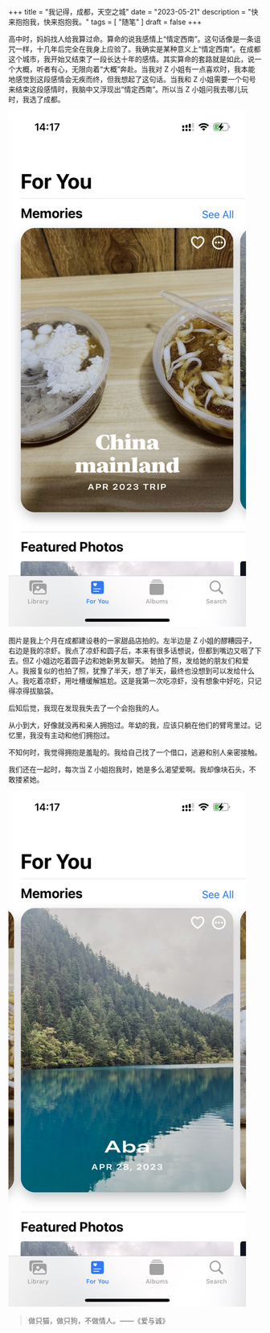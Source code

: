 +++
title = "我记得，成都，天空之城"
date = "2023-05-21"
description = "快来抱抱我，快来抱抱我。"
tags = [
    "随笔"
]
draft = false
+++

高中时，妈妈找人给我算过命。算命的说我感情上“情定西南”。这句话像是一条诅咒一样，十几年后完全在我身上应验了。我确实是某种意义上“情定西南”。在成都这个城市，我开始又结束了一段长达十年的感情。其实算命的套路就是如此，说一个大概，听者有心，无限向着“大概”奔赴。当我对 Z 小姐有一点喜欢时，我本能地感觉到这段感情会无疾而终，但我想起了这句话。当我和 Z 小姐需要一个句号来结束这段感情时，我脑中又浮现出“情定西南”。所以当 Z 小姐问我去哪儿玩时，我选了成都。

![](image-1.jpg)

图片是我上个月在成都建设巷的一家甜品店拍的。左半边是 Z 小姐的醪糟园子，右边是我的凉虾。我点了凉虾和圆子后，本来有很多话想说，但都到嘴边又咽了下去。但Z 小姐边吃着圆子边和她新男友聊天。
她拍了照，发给她的朋友们和爱人。我报复似的也拍了照，犹豫了半天，想了半天，最终也没想到可以发给什么人。我吃着凉虾，用吐槽缓解尴尬。这是我第一次吃凉虾，没有想象中好吃，只记得凉得拔脑袋。

后知后觉，我现在发现我失去了一个会抱我的人。

从小到大，好像就没再和亲人拥抱过。年幼的我，应该只躺在他们的臂弯里过。记忆里，我没有主动和他们拥抱过。

不知何时，我觉得拥抱是羞耻的。我给自己找了一个借口，逃避和别人亲密接触。

我们还在一起时，每次当 Z 小姐抱我时，她是多么渴望爱啊。我却像块石头，不敢搂紧她。

![](image-2.jpg)

> 做只猫，做只狗，不做情人。——《爱与诚》